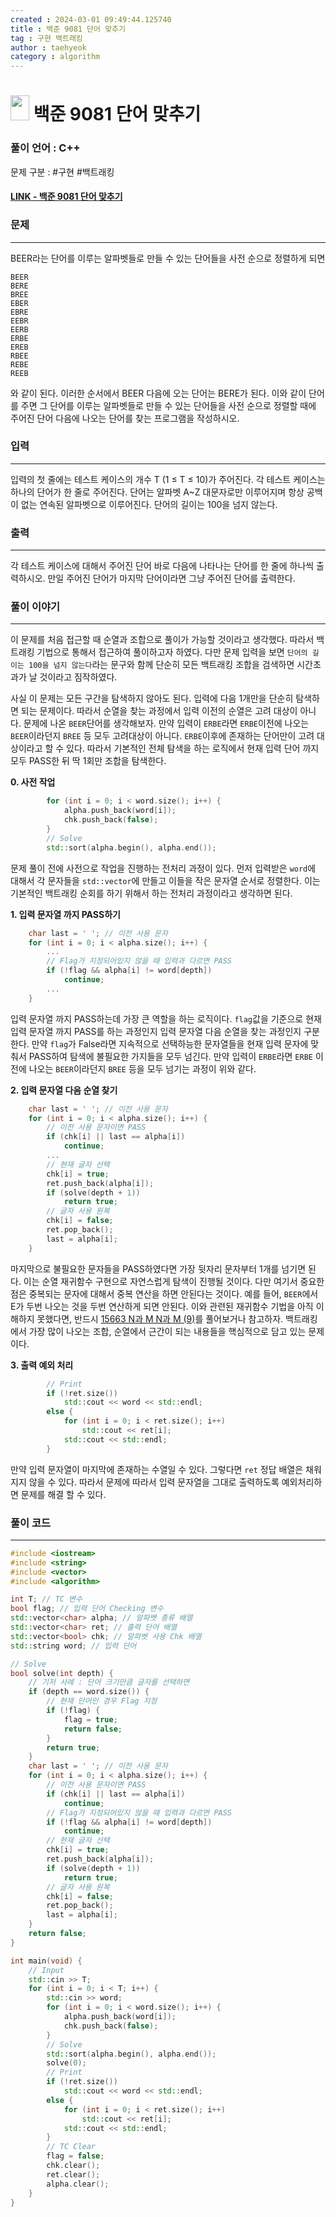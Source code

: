 ```yaml
---
created : 2024-03-01 09:49:44.125740
title : 백준 9081 단어 맞추기
tag : 구현 백트래킹
author : taehyeok
category : algorithm
---
```

# <img src="https://d2gd6pc034wcta.cloudfront.net/tier/10.svg" width="30" height="40"> 백준 9081 단어 맞추기


### 풀이 언어 : C++

문제 구분 : #구현 #백트래킹
#### [LINK - 백준 9081 단어 맞추기](https://www.acmicpc.net/problem/9081)

### 문제
<hr>


BEER라는 단어를 이루는 알파벳들로 만들 수 있는 단어들을 사전 순으로 정렬하게 되면
```
BEER
BERE
BREE
EBER
EBRE
EEBR
EERB
ERBE
EREB
RBEE
REBE
REEB
```
와 같이 된다. 이러한 순서에서 BEER 다음에 오는 단어는 BERE가 된다. 이와 같이 단어를 주면 그 단어를 이루는 알파벳들로 만들 수 있는 단어들을 사전 순으로 정렬할 때에 주어진 단어 다음에 나오는 단어를 찾는 프로그램을 작성하시오.

### 입력
<hr>

입력의 첫 줄에는 테스트 케이스의 개수 T (1 ≤ T ≤ 10)가 주어진다. 각 테스트 케이스는 하나의 단어가 한 줄로 주어진다. 단어는 알파벳 A~Z 대문자로만 이루어지며 항상 공백이 없는 연속된 알파벳으로 이루어진다. 단어의 길이는 100을 넘지 않는다.
### 출력
<hr>

각 테스트 케이스에 대해서 주어진 단어 바로 다음에 나타나는 단어를 한 줄에 하나씩 출력하시오. 만일 주어진 단어가 마지막 단어이라면 그냥 주어진 단어를 출력한다.
### 풀이 이야기
<hr>

이 문제를 처음 접근할 때 순열과 조합으로 풀이가 가능할 것이라고 생각했다. 따라서 백트래킹 기법으로 통해서 접근하여 풀이하고자 하였다. 다만 문제 입력을 보면 `단어의 길이는 100을 넘지 않는다`라는 문구와 함께 단순히 모든 백트래킹 조합을 검색하면 시간초과가 날 것이라고 짐작하였다.

사실 이 문제는 모든 구간을 탐색하지 않아도 된다. 입력에 다음 1개만을 단순히 탐색하면 되는 문제이다. 따라서 순열을 찾는 과정에서 입력 이전의 순열은 고려 대상이 아니다. 문제에 나온 `BEER`단어를 생각해보자. 만약 입력이 `ERBE`라면 `ERBE`이전에 나오는 `BEER`이라던지 `BREE` 등 모두 고려대상이 아니다. `ERBE`이후에 존재하는 단어만이 고려 대상이라고 할 수 있다. 따라서 기본적인 전체 탐색을 하는 로직에서 현재 입력 단어 까지 모두 PASS한 뒤 딱 1회만 조합을 탐색한다.

**0. 사전 작업**
```c++
        for (int i = 0; i < word.size(); i++) {
            alpha.push_back(word[i]);
            chk.push_back(false);
        }
        // Solve
        std::sort(alpha.begin(), alpha.end());
```
문제 풀이 전에 사전으로 작업을 진행하는 전처리 과정이 있다. 먼저 입력받은 `word`에 대해서 각 문자들을 `std::vector`에 만들고 이들을 작은 문자열 순서로 정렬한다. 이는 기본적인 백트래킹 순회를 하기 위해서 하는 전처리 과정이라고 생각하면 된다.

**1. 입력 문자열 까지 PASS하기**
```c++
    char last = ' '; // 이전 사용 문자
    for (int i = 0; i < alpha.size(); i++) {
        ...
        // Flag가 지정되어있지 않을 때 입력과 다르면 PASS
        if (!flag && alpha[i] != word[depth])
            continue;
        ...
    }
```
입력 문자열 까지 PASS하는데 가장 큰 역할을 하는 로직이다. `flag`값을 기준으로 현재 입력 문자열 까지 PASS를 하는 과정인지 입력 문자열 다음 순열을 찾는 과정인지 구분한다. 만약 `flag`가 False라면 지속적으로 선택하능한 문자열들을 현재 입력 문자에 맞춰서 PASS하여 탐색에 불필요한 가지들을 모두 넘긴다. 만약 입력이 `ERBE`라면 `ERBE` 이전에 나오는 `BEER`이라던지 `BREE` 등을 모두 넘기는 과정이 위와 같다.

**2. 입력 문자열 다음 순열 찾기**
```c++
    char last = ' '; // 이전 사용 문자
    for (int i = 0; i < alpha.size(); i++) {
        // 이전 사용 문자이면 PASS
        if (chk[i] || last == alpha[i])
            continue;
        ...
        // 현재 글자 선택
        chk[i] = true;
        ret.push_back(alpha[i]);
        if (solve(depth + 1))
            return true;
        // 글자 사용 원복
        chk[i] = false;
        ret.pop_back();
        last = alpha[i];
    }
```
마지막으로 불필요한 문자들을 PASS하였다면 가장 뒷자리 문자부터 1개를 넘기면 된다. 이는 순열 재귀함수 구현으로 자연스럽게 탐색이 진행될 것이다. 다만 여기서 중요한 점은 중복되는 문자에 대해서 중복 연산을 하면 안된다는 것이다. 예를 들어, `BEER`에서 E가 두번 나오는 것을 두번 연산하게 되면 안된다. 이와 관련된 재귀함수 기법을 아직 이해하지 못했다면, 반드시 [15663 N과 M N과 M (9)](./15663.md)를 풀어보거나 참고하자. 백트래킹에서 가장 많이 나오는 조합, 순열에서 근간이 되는 내용들을 핵심적으로 담고 있는 문제이다.

**3. 출력 예외 처리**
```c++
        // Print
        if (!ret.size())
            std::cout << word << std::endl;
        else {
            for (int i = 0; i < ret.size(); i++)
                std::cout << ret[i];
            std::cout << std::endl;
        }
```
만약 입력 문자열이 마지막에 존재하는 수열일 수 있다. 그렇다면 `ret` 정답 배열은 채워지지 않을 수 있다. 따라서 문제에 따라서 입력 문자열을 그대로 출력하도록 예외처리하면 문제를 해결 할 수 있다.

### 풀이 코드
<hr>

``` c++
#include <iostream>
#include <string>
#include <vector>
#include <algorithm>

int T; // TC 변수
bool flag; // 입력 단어 Checking 변수
std::vector<char> alpha; // 알파벳 종류 배열
std::vector<char> ret; // 출력 단어 배열
std::vector<bool> chk; // 알파벳 사용 Chk 배열
std::string word; // 입력 단어

// Solve
bool solve(int depth) {
    // 기저 사례 : 단어 크기만큼 글자를 선택하면
    if (depth == word.size()) {
        // 현재 단어인 경우 Flag 지정
        if (!flag) {
            flag = true;
            return false;
        }
        return true;
    }
    char last = ' '; // 이전 사용 문자
    for (int i = 0; i < alpha.size(); i++) {
        // 이전 사용 문자이면 PASS
        if (chk[i] || last == alpha[i])
            continue;
        // Flag가 지정되어있지 않을 때 입력과 다르면 PASS
        if (!flag && alpha[i] != word[depth])
            continue;
        // 현재 글자 선택
        chk[i] = true;
        ret.push_back(alpha[i]);
        if (solve(depth + 1))
            return true;
        // 글자 사용 원복
        chk[i] = false;
        ret.pop_back();
        last = alpha[i];
    }
    return false;
}

int main(void) {
    // Input
    std::cin >> T;
    for (int i = 0; i < T; i++) {
        std::cin >> word;
        for (int i = 0; i < word.size(); i++) {
            alpha.push_back(word[i]);
            chk.push_back(false);
        }
        // Solve
        std::sort(alpha.begin(), alpha.end());
        solve(0);
        // Print
        if (!ret.size())
            std::cout << word << std::endl;
        else {
            for (int i = 0; i < ret.size(); i++)
                std::cout << ret[i];
            std::cout << std::endl;
        }
        // TC Clear
        flag = false;
        chk.clear();
        ret.clear();
        alpha.clear();
    }
}
```
